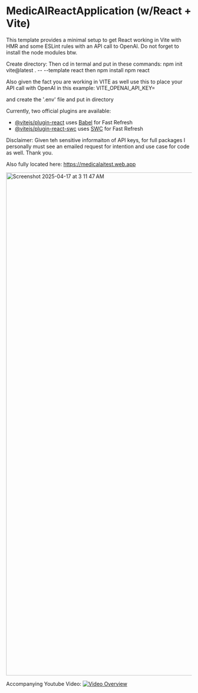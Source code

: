 # MedicAIReactApplication (w/React + Vite)

This template provides a minimal setup to get React working in Vite with HMR and some ESLint rules with an API call to OpenAI. Do not forget to install the node modules btw.

Create directory:
Then cd in termal and put in these commands:
npm init vite@latest . -- --template react
then
npm install
npm react

Also given the fact you are working in VITE as well use this to place your API call with OpenAI in this example:
VITE_OPENAI_API_KEY=

and create the '.env' file and put in directory


Currently, two official plugins are available:

- [@vitejs/plugin-react](https://github.com/vitejs/vite-plugin-react/blob/main/packages/plugin-react/README.md) uses [Babel](https://babeljs.io/) for Fast Refresh
- [@vitejs/plugin-react-swc](https://github.com/vitejs/vite-plugin-react-swc) uses [SWC](https://swc.rs/) for Fast Refresh

Disclaimer: Given teh sensitive informaiton of API keys, for full packages I personally must see an emailed request for intention and use case for code as well. Thank you.

Also fully located here:
https://medicalaitest.web.app


<img width="1360" alt="Screenshot 2025-04-17 at 3 11 47 AM" src="https://github.com/user-attachments/assets/7b38777e-814e-42e5-a0db-2074288bea12" />


Accompanying Youtube Video:
[![Video Overview](https://img.youtube.com/vi/Tya_Fxd_YMA/maxresdefault.jpg)](https://www.youtube.com/watch?v=Tya_Fxd_YMA)


